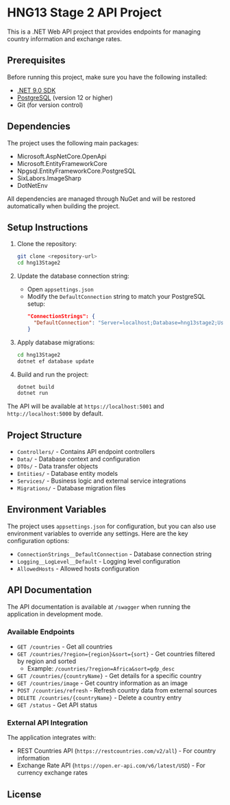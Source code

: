 # HNG13 Stage 2 API Project

This is a .NET Web API project that provides endpoints for managing country information and exchange rates.

## Prerequisites

Before running this project, make sure you have the following installed:

- [.NET 9.0 SDK](https://dotnet.microsoft.com/download)
- [PostgreSQL](https://www.postgresql.org/download/) (version 12 or higher)
- Git (for version control)

## Dependencies

The project uses the following main packages:

- Microsoft.AspNetCore.OpenApi
- Microsoft.EntityFrameworkCore
- Npgsql.EntityFrameworkCore.PostgreSQL
- SixLabors.ImageSharp
- DotNetEnv

All dependencies are managed through NuGet and will be restored automatically when building the project.

## Setup Instructions

1. Clone the repository:
   ```bash
   git clone <repository-url>
   cd hng13Stage2
   ```

2. Update the database connection string:
   - Open `appsettings.json`
   - Modify the `DefaultConnection` string to match your PostgreSQL setup:
     ```json
     "ConnectionStrings": {
       "DefaultConnection": "Server=localhost;Database=hng13stage2;User=postgres;Password=postgres;Port=5432"
     }
     ```

3. Apply database migrations:
   ```bash
   cd hng13Stage2
   dotnet ef database update
   ```

4. Build and run the project:
   ```bash
   dotnet build
   dotnet run
   ```

The API will be available at `https://localhost:5001` and `http://localhost:5000` by default.

## Project Structure

- `Controllers/` - Contains API endpoint controllers
- `Data/` - Database context and configuration
- `DTOs/` - Data transfer objects
- `Entities/` - Database entity models
- `Services/` - Business logic and external service integrations
- `Migrations/` - Database migration files

## Environment Variables

The project uses `appsettings.json` for configuration, but you can also use environment variables to override any settings. Here are the key configuration options:

- `ConnectionStrings__DefaultConnection` - Database connection string
- `Logging__LogLevel__Default` - Logging level configuration
- `AllowedHosts` - Allowed hosts configuration

## API Documentation

The API documentation is available at `/swagger` when running the application in development mode.

### Available Endpoints

- `GET /countries` - Get all countries
- `GET /countries/?region={region}&sort={sort}` - Get countries filtered by region and sorted
  - Example: `/countries/?region=Africa&sort=gdp_desc`
- `GET /countries/{countryName}` - Get details for a specific country
- `GET /countries/image` - Get country information as an image
- `POST /countries/refresh` - Refresh country data from external sources
- `DELETE /countries/{countryName}` - Delete a country entry
- `GET /status` - Get API status

### External API Integration
The application integrates with:
- REST Countries API (`https://restcountries.com/v2/all`) - For country information
- Exchange Rate API (`https://open.er-api.com/v6/latest/USD`) - For currency exchange rates

## License